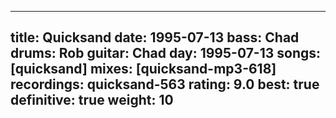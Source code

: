 
---
title: Quicksand
date: 1995-07-13
bass:	Chad
drums:	Rob
guitar:	Chad
day: 1995-07-13
songs: [quicksand]
mixes: [quicksand-mp3-618]
recordings: quicksand-563
rating: 9.0
best: true
definitive: true
weight: 10
---

